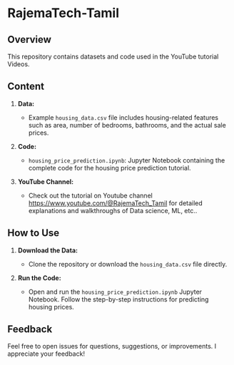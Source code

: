 # RajemaTech-Tamil



## Overview

This repository contains datasets and code used in the YouTube tutorial Videos. 

## Content

1. **Data:**
   - Example `housing_data.csv` file includes housing-related features such as area, number of bedrooms, bathrooms, and the actual sale prices.

2. **Code:**
   - `housing_price_prediction.ipynb`: Jupyter Notebook containing the complete code for the housing price prediction tutorial.

3. **YouTube Channel:**
   - Check out the tutorial on Youtube channel https://www.youtube.com/@RajemaTech_Tamil for detailed explanations and walkthroughs of Data science, ML, etc..

## How to Use

1. **Download the Data:**
   - Clone the repository or download the `housing_data.csv` file directly.

2. **Run the Code:**
   - Open and run the `housing_price_prediction.ipynb` Jupyter Notebook. Follow the step-by-step instructions for predicting housing prices.

## Feedback

Feel free to open issues for questions, suggestions, or improvements. I appreciate your feedback!

